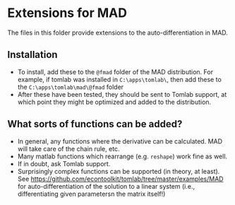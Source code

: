 # Extensions for MAD
The files in this folder provide extensions to the auto-differentiation in MAD.
## Installation
* To install, add these to the `@fmad` folder of the MAD  distribution.  For example, if tomlab was installed in `C:\apps\tomlab\`, then add these to the `C:\apps\tomlab\mad\@fmad` folder
* After these have been tested, they should be sent to Tomlab support, at which point they might be optimized and added to the distribution.

## What sorts of functions can be added?
* In general, any functions where the derivative can be calculated.  MAD will take care of the chain rule, etc.
* Many matlab functions which rearrange (e.g. `reshape`) work fine as well.
* If in doubt, ask Tomlab support.
* Surprisingly complex functions can be supported (in theory, at least).  See https://github.com/econtoolkit/tomlab/tree/master/examples/MAD for auto-differentiation of the solution to a linear system (i.e., differentiating given parametersn the matrix itself!)
